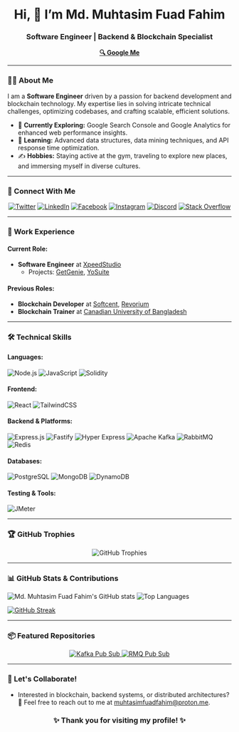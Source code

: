 <h1 align="center">Hi, 👋 I’m Md. Muhtasim Fuad Fahim</h1>
<h3 align="center">Software Engineer | Backend & Blockchain Specialist</h3>

<p align="center">
  <a href="https://bit.ly/mmffo" target="_blank"><strong>🔍 Google Me</strong></a>
</p>

---

### 👨‍💻 About Me

I am a **Software Engineer** driven by a passion for backend development and blockchain technology. My expertise lies in solving intricate technical challenges, optimizing codebases, and crafting scalable, efficient solutions.

- 🌱 **Currently Exploring:** Google Search Console and Google Analytics for enhanced web performance insights.
- 🧠 **Learning:** Advanced data structures, data mining techniques, and API response time optimization.
- ✍️ **Hobbies:** Staying active at the gym, traveling to explore new places, and immersing myself in diverse cultures.

---

### 🤝 Connect With Me

<p align="center">
  <a href="https://twitter.com/mdmuhtasimfahim" target="_blank"><img src="https://img.shields.io/badge/Twitter-%231DA1F2.svg?&style=for-the-badge&logo=twitter&logoColor=white" alt="Twitter" /></a>
  <a href="https://www.linkedin.com/in/mdmuhtasimfuadfahim/" target="_blank"><img src="https://img.shields.io/badge/LinkedIn-%230A66C2.svg?&style=for-the-badge&logo=linkedin&logoColor=white" alt="LinkedIn" /></a>
  <a href="https://www.facebook.com/mdmuhtasimfuadfahim/" target="_blank"><img src="https://img.shields.io/badge/Facebook-%231877F2.svg?&style=for-the-badge&logo=facebook&logoColor=white" alt="Facebook" /></a>
  <a href="https://www.instagram.com/mdmuhtasimfuadfahim/" target="_blank"><img src="https://img.shields.io/badge/Instagram-%23E4405F.svg?&style=for-the-badge&logo=instagram&logoColor=white" alt="Instagram" /></a>
  <a href="https://discord.com/invite/3q8sZK8EBr" target="_blank"><img src="https://img.shields.io/badge/Discord-%237289DA.svg?&style=for-the-badge&logo=discord&logoColor=white" alt="Discord" /></a>
  <a href="https://stackoverflow.com/users/15415861/md-muhtasim-fuad-fahim" target="_blank"><img src="https://img.shields.io/badge/StackOverflow-%23F58025.svg?&style=for-the-badge&logo=stackoverflow&logoColor=white" alt="Stack Overflow" /></a>
</p>

---

### 🔨 Work Experience

#### Current Role:

- **Software Engineer** at [XpeedStudio](https://xpeedstudio.com/)
  - Projects: [GetGenie](https://getgenie.ai/), [YoSuite](https://yosuite.com/)

#### Previous Roles:

- **Blockchain Developer** at [Softcent](https://softcent.eu/), [Revorium](https://www.revorium.com/)
- **Blockchain Trainer** at [Canadian University of Bangladesh](http://www.cub.edu.bd/cub/index.php)

---

### 🛠️ Technical Skills

#### **Languages:**

![Node.js](https://img.shields.io/badge/Node.JS-%2343853D.svg?style=for-the-badge&logo=node.js&logoColor=white)
![JavaScript](https://img.shields.io/badge/JavaScript-%23F7DF1E.svg?style=for-the-badge&logo=javascript&logoColor=black)
![Solidity](https://img.shields.io/badge/Solidity-%23363636.svg?style=for-the-badge&logo=solidity&logoColor=white)

#### **Frontend:**

![React](https://img.shields.io/badge/React-%2361DAFB.svg?style=for-the-badge&logo=react&logoColor=black)
![TailwindCSS](https://img.shields.io/badge/TailwindCSS-%2306B6D4.svg?style=for-the-badge&logo=tailwind-css&logoColor=white)

#### **Backend & Platforms:**

![Express.js](https://img.shields.io/badge/Express.js-%23000000.svg?style=for-the-badge&logo=express&logoColor=white)
![Fastify](https://img.shields.io/badge/Fastify-%23000000.svg?style=for-the-badge&logo=fastify&logoColor=white)
![Hyper Express](https://img.shields.io/badge/Hyper_Express-%2343853D.svg?style=for-the-badge&logo=hyper-express&logoColor=white)
![Apache Kafka](https://img.shields.io/badge/Apache_Kafka-%23000000.svg?style=for-the-badge&logo=apachekafka&logoColor=white)
![RabbitMQ](https://img.shields.io/badge/RabbitMQ-%23FF6600.svg?style=for-the-badge&logo=rabbitmq&logoColor=white)
![Redis](https://img.shields.io/badge/Redis-%23DC382D.svg?style=for-the-badge&logo=redis&logoColor=white)

#### **Databases:**

![PostgreSQL](https://img.shields.io/badge/PostgreSQL-%23316192.svg?style=for-the-badge&logo=postgresql&logoColor=white)
![MongoDB](https://img.shields.io/badge/MongoDB-%2347A248.svg?style=for-the-badge&logo=mongodb&logoColor=white)
![DynamoDB](https://img.shields.io/badge/DynamoDB-%23009639.svg?style=for-the-badge&logo=amazondynamodb&logoColor=white)

#### **Testing & Tools:**

![JMeter](https://img.shields.io/badge/JMeter-%23D24939.svg?style=for-the-badge&logo=apachejmeter&logoColor=white)

---

### 🏆 GitHub Trophies

<p align="center">
  <img src="https://github-profile-trophy.vercel.app/?username=mdmuhtasimfuadfahim&theme=onestar&row=1&column=11&margin-w=10&margin-h=10" alt="GitHub Trophies" />
</p>

---

### 📊 GitHub Stats & Contributions

![Md. Muhtasim Fuad Fahim's GitHub stats](https://github-readme-stats-dde2thve2-muhtasimfahim.vercel.app/api?username=mdmuhtasimfuadfahim&show_icons=true&theme=radical)
![Top Languages](https://github-readme-stats-dde2thve2-muhtasimfahim.vercel.app/api/top-langs/?username=mdmuhtasimfuadfahim&layout=compact&theme=radical)

[![GitHub Streak](https://streak-stats.demolab.com/?user=mdmuhtasimfuadfahim&theme=radical&hide_border=true)](https://git.io/streak-stats)

---

### 📦 Featured Repositories

<p align="center">
  <a href="https://github.com/mdmuhtasimfuadfahim/kafka-pub-sub" target="_blank">
    <img src="https://github-readme-stats-dde2thve2-muhtasimfahim.vercel.app/api/pin/?username=mdmuhtasimfuadfahim&theme=dracula&repo=kafka-pub-sub" alt="Kafka Pub Sub" />
  </a>
  <a href="https://github.com/mdmuhtasimfuadfahim/rmq-pub-sub" target="_blank">
    <img src="https://github-readme-stats-dde2thve2-muhtasimfahim.vercel.app/api/pin/?username=mdmuhtasimfuadfahim&theme=dracula&repo=rmq-pub-sub" alt="RMQ Pub Sub" />
  </a>
</p>

---

### 🌱 Let's Collaborate!

- Interested in blockchain, backend systems, or distributed architectures?  
  💬 Feel free to reach out to me at [muhtasimfuadfahim@proton.me](mailto:muhtasimfuadfahim@proton.me).

<h3 align="center">✨ Thank you for visiting my profile! ✨</h3>
